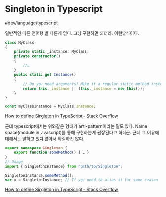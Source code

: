 # Singleton in Typescript 
#dev/language/typescript

일반적인 다른 언어랑 별 다른게 없다. 그냥 구현하면 되더라. 이런방식이다. 

```typescript
class MyClass
{
    private static _instance: MyClass;
    private constructor()
    {
        //…
    }
    public static get Instance()
    {
        // Do you need arguments? Make it a regular static method instead.
        return this._instance || (this._instance = new this());
    }
}

const myClassInstance = MyClass.Instance;

```

[How to define Singleton in TypeScript - Stack Overflow](https://stackoverflow.com/a/36978360/12330603)

근데 typescript에서는 위와같은 형태가 anti-pattern이라는 말도 있다.  Name space(module in javascript)를 통해 구현하는게 권장된다고 하더군. 근데 그 이유에 대해서는 말하고 있지 않아서 확실하진 않다. 

```typescript
export namespace Singleton {
    export function someMethod() { … }
}
// Usage
import { SingletonInstance} from "path/to/Singleton";

SingletonInstance.someMethod();
var x = SingletonInstance; // If you need to alias it for some reason
```
[How to define Singleton in TypeScript - Stack Overflow](https://stackoverflow.com/a/30174360/12330603)
